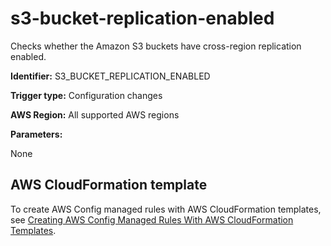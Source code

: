 # s3\-bucket\-replication\-enabled<a name="s3-bucket-replication-enabled"></a>

Checks whether the Amazon S3 buckets have cross\-region replication enabled\. 

**Identifier:** S3\_BUCKET\_REPLICATION\_ENABLED

**Trigger type:** Configuration changes

**AWS Region:** All supported AWS regions

**Parameters:**

None  

## AWS CloudFormation template<a name="w85aac12c32c17b9d495c15"></a>

To create AWS Config managed rules with AWS CloudFormation templates, see [Creating AWS Config Managed Rules With AWS CloudFormation Templates](aws-config-managed-rules-cloudformation-templates.md)\.
